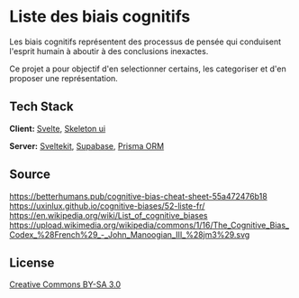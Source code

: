 
# Liste des biais cognitifs

Les biais cognitifs représentent des processus de pensée qui conduisent l'esprit humain à aboutir à des conclusions inexactes.

Ce projet a pour objectif d'en selectionner certains, les categoriser et d'en proposer une représentation.





## Tech Stack

**Client:**   [Svelte](https://svelte.dev), [Skeleton ui](https://www.skeleton.dev)


**Server:** [Sveltekit](https://kit.svelte.dev), [Supabase](https://supabase.com), [Prisma ORM](https://www.prisma.io)


## Source

https://betterhumans.pub/cognitive-bias-cheat-sheet-55a472476b18
https://uxinlux.github.io/cognitive-biases/52-liste-fr/
https://en.wikipedia.org/wiki/List_of_cognitive_biases
https://upload.wikimedia.org/wikipedia/commons/1/16/The_Cognitive_Bias_Codex_%28French%29_-_John_Manoogian_III_%28jm3%29.svg
## License

[Creative Commons BY-SA 3.0](https://creativecommons.org/licenses/by-sa/3.0/)
